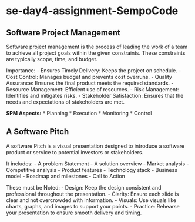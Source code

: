 # se-day4-assignment-SempoCode

## **Software Project Management**

Software project management is the process of leading the work of a team to achieve all
project goals within the given constraints. These constraints are typically scope, time, and
budget.

Importance:
    - Ensures Timely Delivery: Keeps the project on schedule.
    - Cost Control: Manages budget and prevents cost overruns.
    - Quality Assurance: Ensures the final product meets the required standards.
    - Resource Management: Efficient use of resources.
    - Risk Management: Identifies and mitigates risks.
    - Stakeholder Satisfaction: Ensures that the needs and expectations of stakeholders are met.

**SPM Aspects:**
    * Planning
    * Execution
    * Monitoring
    * Control

## **A Software Pitch**

A software Pitch is a visual presentation designed to introduce a software product or service to potential investors or stakeholders.

It includes:
    - A problem Statement
    - A solution overview
    - Market analysis
    - Competitive analysis
    - Product features
    - Technology stack
    - Business model
    - Roadmap and milestones
    - Call to Action

These must be Noted: 
    - Design: Keep the design consistent and professional throughout the presentation.
    - Clarity: Ensure each slide is clear and not overcrowded with information.
    - Visuals: Use visuals like charts, graphs, and images to support your points.
    - Practice: Rehearse your presentation to ensure smooth delivery and timing.




